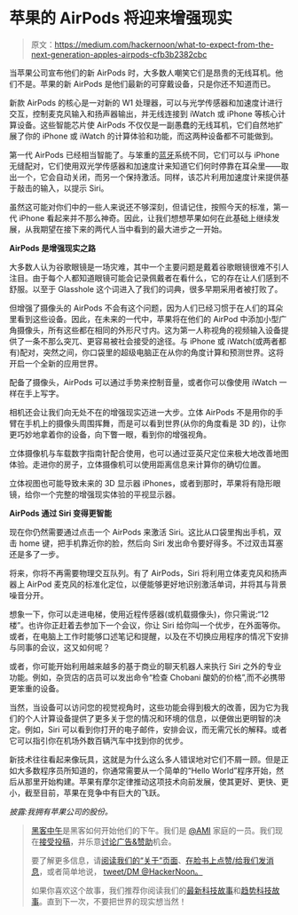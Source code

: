 # 苹果的 AirPods 将迎来增强现实

> 原文：<https://medium.com/hackernoon/what-to-expect-from-the-next-generation-apples-airpods-cfb3b2382cbc>

当苹果公司宣布他们的新 AirPods 时，大多数人嘲笑它们是昂贵的无线耳机。他们不是。苹果的新 AirPods 是他们最新的可穿戴设备，只是你还不知道而已。

新款 AirPods 的核心是一对新的 W1 处理器，可以与光学传感器和加速度计进行交互，控制麦克风输入和扬声器输出，并无线连接到 iWatch 或 iPhone 等核心计算设备。这些智能芯片使 AirPods 不仅仅是一副愚蠢的无线耳机，它们自然地扩展了你的 iPhone 或 iWatch 的计算体验和功能，而这两种设备都不可能做到。

第一代 AirPods 已经相当智能了。与笨重的[蓝牙](https://hackernoon.com/tagged/bluetooth)系统不同，它们可以与 iPhone 无缝配对，它们使用双光学传感器和加速度计来知道它们何时停靠在耳朵里——取出一个，它会自动关闭，而另一个保持激活。同样，该芯片利用加速度计来提供基于敲击的输入，以提示 Siri。

虽然这可能对你们中的一些人来说还不够深刻，但请记住，按照今天的标准，第一代 iPhone 看起来并不那么神奇。因此，让我们想想苹果如何在此基础上继续发展，从我期望在接下来的两代人当中看到的最大进步之一开始。

**AirPods 是增强现实之路**

大多数人认为谷歌眼镜是一场灾难，其中一个主要问题是戴着谷歌眼镜很难不引人注目。由于每个人都知道眼镜可能会记录佩戴者在看什么，它的存在让人们感到不舒服。以至于 Glasshole 这个词进入了我们的词典，很多早期采用者被打败了。

但增强了摄像头的 AirPods 不会有这个问题，因为人们已经习惯于在人们的耳朵里看到这些设备。因此，在未来的一代中，苹果将在他们的 AirPod 中添加小型广角摄像头，所有这些都在相同的外形尺寸内。这为第一人称视角的视频输入设备提供了一条不那么突兀、更容易被社会接受的途径。与 iPhone 或 iWatch(或两者都有)配对，突然之间，你口袋里的超级电脑正在从你的角度计算和预测世界。这将开启一个全新的应用世界。

配备了摄像头，AirPods 可以通过手势来控制音量，或者你可以像使用 iWatch 一样在手上写字。

相机还会让我们向无处不在的增强现实迈进一大步。立体 AirPods 不是用你的手臂在手机上的摄像头周围挥舞，而是可以看到世界(从你的角度看是 3D 的)，让你更巧妙地拿着你的设备，向下瞥一眼，看到你的增强视角。

立体摄像机与车载数字指南针配合使用，也可以通过亚英尺定位来极大地改善地图体验。走进你的房子，立体摄像机可以使用距离信息来计算你的确切位置。

立体视图也可能导致未来的 3D 显示器 iPhones，或者到那时，苹果将有隐形眼镜，给你一个完整的增强现实体验的平视显示器。

**AirPods 通过 Siri 变得更智能**

现在你仍然需要通过点击一个 AirPods 来激活 Siri。这比从口袋里掏出手机，双击 home 键，把手机靠近你的脸，然后向 Siri 发出命令要好得多。不过双击耳塞还是多了一步。

将来，你将不再需要物理交互队列。有了 AirPods，Siri 将利用立体麦克风和扬声器上 AirPod 麦克风的标准化定位，以便能够更好地识别激活单词，并将其与背景噪音分开。

想象一下，你可以走进电梯，使用近程传感器(或机载摄像头)，你只需说:“12 楼”。也许你正赶着去参加下一个会议，你让 Siri 给你叫一个优步，在外面等你。或者，在电脑上工作时能够口述笔记和提醒，以及在不切换应用程序的情况下安排与同事的会议，这又如何呢？

或者，你可能开始利用越来越多的基于商业的聊天机器人来执行 Siri 之外的专业功能。例如，杂货店的店员可以发出命令“检查 Chobani 酸奶的价格”,而不必携带更笨重的设备。

当然，当设备可以访问您的视觉视角时，这些功能会得到极大的改善，因为它为我们的个人计算设备提供了更多关于您的情况和环境的信息，以便做出更明智的决定。例如，Siri 可以看到你打开的电子邮件，安排会议，而无需冗长的解释。或者它可以指引你在机场外数百辆汽车中找到你的优步。

新技术往往看起来像玩具，这就是为什么这么多人错误地对它们不屑一顾。但是正如大多数程序员所知道的，你通常需要从一个简单的“Hello World”程序开始，然后从那里开始构建。苹果有摩尔定律推动这项技术向前发展，使其更好、更快、更小，截至目前，苹果在竞争中有巨大的飞跃。

*披露:我拥有苹果公司的股份。*

> [黑客中午](http://bit.ly/Hackernoon)是黑客如何开始他们的下午。我们是 [@AMI](http://bit.ly/atAMIatAMI) 家庭的一员。我们现在[接受投稿](http://bit.ly/hackernoonsubmission)，并乐意[讨论广告&赞助](mailto:partners@amipublications.com)机会。
> 
> 要了解更多信息，请[阅读我们的“关于”页面](https://goo.gl/4ofytp)、[在脸书上点赞/给我们发消息](http://bit.ly/HackernoonFB)，或者简单地说， [tweet/DM @HackerNoon。](https://goo.gl/k7XYbx)
> 
> 如果你喜欢这个故事，我们推荐你阅读我们的[最新科技故事](http://bit.ly/hackernoonlatestt)和[趋势科技故事](https://hackernoon.com/trending)。直到下一次，不要把世界的现实想当然！